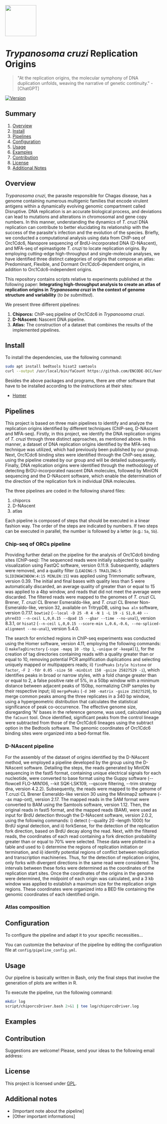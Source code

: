 <img src="https://upload.wikimedia.org/wikipedia/commons/thumb/f/fc/Logo_Instituto_Butantan_horizontal.svg/800px-Logo_Instituto_Butantan_horizontal.svg.png" height="100">

# _Trypanosoma cruzi_ Replication Origins

> "At the replication origins, the molecular symphony of DNA duplication unfolds, weaving the narrative of genetic continuity." - [ChatGPT]

[![Version](https://img.shields.io/badge/version-1.0.0-brightgreen.svg)](https://semver.org)

## Summary

1. [Overview](#overview)
2. [Install](#install)
3. [Pipelines](#pipelines)
4. [Configuration](#configuration)
5. [Usage](#usage)
6. [Examples](#examples)
7. [Contribution](#contribution)
8. [License](#license)
9. [Additional Notes](#notes)

## Overview

_Trypanosoma cruzi_, the parasite responsible for Chagas disease, has a genome containing numerous multigenic families that encode virulent antigens within a dynamically evolving genomic compartment called Disruptive. DNA replication is an accurate biological process, and deviations can lead to mutations and alterations in chromosomal and gene copy numbers. In this manner, understanding the dynamics of  _T. cruzi_ DNA replication can contribute to better elucidating its relationship with the success of the parasite's infection and the evolution of the species. Briefly, we conducted a computational analysis using data from ChIP-seq of Orc1Cdc6, Nanopore sequencing of BrdU-incorporated DNA (D-NAscent), and MFA-seq of epimastigote _T. cruzi_ to locate replication origins. By employing cutting-edge high-throughput and single-molecule analyses, we have identified three distinct categories of origins that compose an atlas: Predominant, Flexible, and Dormant Orc1Cdc6-dependent origins, in addition to Orc1Cdc6-independent origins.

This repository contains scripts relative to experiments published at the following paper: **Integrating high-throughput analysis to create an atlas of replication origins in _Trypanosoma cruzi_ in the context of genome structure and variability** (_to be submitted_).

We present three different pipelines:
1. **Chiporcs:** ChIP-seq pipeline of Orc1Cdc6 in _Trypanosoma cruzi_.
2. **D-NAscent:** Nascent DNA pipeline.
3. **Atlas:** The construction of a dataset that combines the results of the implemented pipelines.

## Install

To install the dependencies, use the following command:

```bash
sudo apt install bedtools hisat2 samtools
curl --output /usr/local/bin/faCount https://github.com/ENCODE-DCC/kentUtils/blob/master/bin/linux.x86_64/faCount
```

Besides the above packages and programs, there are other software that have to be installed according to the instructions at their sites:
* [Homer](http://homer.ucsd.edu/homer/download.html)


## Pipelines

This project is based on three main pipelines to identify and analyze the replication origins identified by different techniques (ChIP-seq, D-NAscent and MFA-seq). Firstly, in this project, we identify the DNA replication origins of _T. cruzi_ through three distinct approaches, as mentioned above. In this manner, a dataset of DNA replication origins identified by the MFA-seq technique was utilized, which had previously been published by our group. Next, Orc1Cdc6 binding sites were identified through the ChIP-seq assay, using the pipeline created by our group and will be detailed subsequently. Finally, DNA replication origins were identified through the methodology of detecting BrDU-incorporated nascent DNA molecules, followed by MinION sequencing and the D-NAscent software, which enable the determination of the direction of the replication fork in individual DNA molecules.

The three pipelines are coded in the following shared files:
1. chiporcs
2. D-NAscent
3. atlas

Each pipeline is composed of steps that should be executed in a linear fashion way. The order of the steps are indicated by numbers. If two steps can be executed in parallel, the number is followed by a letter (e.g.: `5a`, `5b`).


### Chip-seq of ORCs pipeline

Providing further detail on the pipeline for the analysis of Orc1Cdc6 binding sites (ChIP-seq): The sequenced reads were initially subjected to quality visualization using FastQC software, version 0.11.9. Subsequently, adapters were removed, and a quality filter (`LEADING:5 TRAILING:5 SLIDINGWINDOW:4:15 MINLEN:15`) was applied using Trimmomatic software, version 0.39. The initial and final bases with quality less than 5 were automatically discarded, an average quality of greater than or equal to 15 was applied to a 4bp window, and reads that did not meet the average were discarded. The filtered reads were mapped to the genomes of _T. cruzi_ CL Brener, _T. cruzi_ CL Brener Esmeraldo-like, and _T. cruzi_ CL Brener Non-Esmeraldo-like, version 32, available on TritrypDB, using `bwa aln` software, version 0.7.17. `bowtie2` (`--local -D 25 -R 4 -N 1 -L 19 -i S1,0.40 --phred33 --n-ceil L,0,0.15 --dpad 15 --gbar --time --no-unal`), version 8.3.1, or `hisat2` (`--n-ceil L,0,0.15 --score-min L,0.6,-0.6, --no-spliced-alignment --no-unal`), version 5.4.0.

The search for enriched regions in ChIP-seq experiments was conducted using the Homer software, version 4.11, employing the following commands: i) `makeTagDirectory` (`-sspe -mapq 10 -tbp 1`, `-unique` or `-keepAll`), for the creation of tag directories containing reads with a quality greater than or equal to 10, removing potential PCR amplification duplications and selecting uniquely mapped or multipappers reads; ii) `findPeaks` (`style histone` or `factor`, `-F 2 -fdr 0.05 -size 50 -minDist 150 -gsize 25827529 -i`), which identifies peaks in broad or narrow styles, with a fold change greater than or equal to 2, a false positive rate of 5%, in a 50bp window with a minimum distance between adjacent peaks of 150bp, normalizing ChIP samples by their respective input; iii) `mergePeaks` (`-d 340 -matrix -gsize 25827529`), to merge common peaks among the three replicates in a 340 bp window, using a hypergeometric distribution that calculates the statistical significance of peak co-occurrence. The effective genome size, disregarding 'N' bases in the reference genome, was used, calculated using the `faCount` tool. Once identified, significant peaks from the control lineage were subtracted from those of the Orc1Cdc6 lineages using the subtract option in the Bedtools software. The genomic coordinates of Orc1Cdc6 binding sites were organized into a bed-format file.

### D-NAscent pipeline

For the assembly of the dataset of origins identified by the D-NAscent method, we employed a pipeline developed by the group using the D-NAscent software. Detailing the steps, the reads generated by MinION sequencing in the fast5 format, containing unique electrical signals for each nucleotide, were converted to base format using the Guppy software (--flowcell FLO-MIN106, --kit SQK-LSK109, --qscore filtering, --trim strategy dna, version 4.2.2). Subsequently, the reads were mapped to the genome of T.cruzi CL Brener Esmeraldo-like version 30 using the Minimap2 software (--ax map-ont), version 2.17. The mapped reads in the SAM format were converted to BAM using the Samtools software, version 1.12. Then, the original reads in fast5 format, and the mapped reads (BAM), were used as input for BrdU detection through the D-NAscent software, version 2.0.2, using the following commands: i) detect (--quality 20 –length 1000) for BrdU signal detection, and ii) forkSense, for the detection of the replication fork direction, based on BrdU decay along the read. Next, with the filtered reads, the coordinates of each read containing a fork direction probability greater than or equal to 70% were selected. These data were plotted in a table and used to i) determine the regions of replication initiation or termination, and ii) identify potential regions of conflict between replication and transcription machineries. Thus, for the detection of replication origins, only forks with divergent directions in the same read were considered. The intervals between these forks were determined as the coordinates of the replication start sites. Once the coordinates of the origins in the genome were determined, the midpoint of each origin was calculated, and a 3 kb window was applied to establish a maximum size for the replication origin regions. These coordinates were organized into a BED file containing the genomic coordinates of each identified origin.


### Atlas composition


## Configuration

To configure the pipeline and adapt it to your specific necessities...

You can customize the behaviour of the pipeline by editing the configuration file at `config/pipeline_config.yml`.

## Usage

Our pipeline is basically written in Bash, only the final steps that involve the generation of plots are written in R.

To execute the pipeline, run the following command:

```bash
mkdir log
script/chiporcsDriver.bash 2>&1 | tee log/chiporcsDriver.log
```


## Examples


## Contribution

Suggestions are welcome! Please, send your ideas to the following email address:


## License

This project is licensed under [GPL](LICENSE).


## Additional notes

- [Important note about the pipeline]
- [Other important informations]

<!--
This site was built using [GitHub Pages](https://pages.github.com/).

- George Washington
* John Adams
+ Thomas Jefferson

```bash
echo "Código em Bash."
```

Here is a simple footnote[^1].

A footnote can also have multiple lines[^2].

[^1]: My reference.
[^2]: To add line breaks within a footnote, prefix new lines with 2 spaces.
  This is a second line.

[Main directory](chiporcs/)

> [!NOTE]
> Useful information that users should know, even when skimming content.

> [!TIP]
> Helpful advice for doing things better or more easily.

> [!IMPORTANT]
> Key information users need to know to achieve their goal.

> [!WARNING]
> Urgent info that needs immediate user attention to avoid problems.

> [!CAUTION]
> Advises about risks or negative outcomes of certain actions.
-->

<!-- This content will not appear in the rendered Markdown -->
